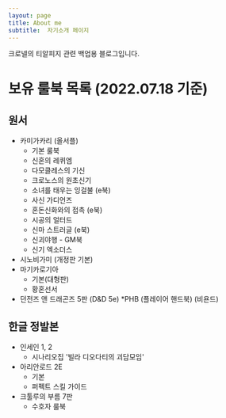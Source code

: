 ```yaml
---
layout: page
title: About me
subtitle:  자기소개 페이지
---
```


크로넬의 티알피지 관련 백업용 블로그입니다.

# 보유 룰북 목록 (2022.07.18 기준)
## 원서
* 카미가카리 (올서플)
    * 기본 룰북
    * 신혼의 레퀴엠
    * 다모클레스의 기신
    * 크로노스의 원초신기
    * 소녀를 태우는 잉걸불 (e북)
    * 사신 가디언즈
    * 혼돈신화와의 접촉 (e북)
    * 시공의 얼터드
    * 신마 스트러글 (e북)
    * 신괴야행 - GM북
    * 신기 엑소더스
* 시노비가미 (개정판 기본)
* 마기카로기아
    * 기본(대형판)
    * 황혼선서
* 던전즈 앤 드래곤즈 5판 (D&D 5e)
    *PHB (플레이어 핸드북) (비욘드)

## 한글 정발본
* 인세인 1, 2
    * 시나리오집 '빌라 디오다티의 괴담모임'
* 아리안로드 2E
    * 기본
    * 퍼펙트 스킬 가이드
* 크툴루의 부름 7판
    * 수호자 룰북
